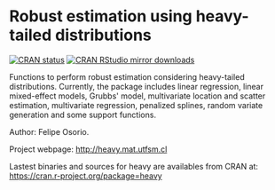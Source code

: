 # Robust estimation using heavy-tailed distributions

[![CRAN status](http://www.r-pkg.org/badges/version/heavy)](https://cran.r-project.org/package=heavy)
[![CRAN RStudio mirror downloads](http://cranlogs.r-pkg.org/badges/heavy)](https://cran.r-project.org/package=heavy)

Functions to perform robust estimation considering heavy-tailed distributions. Currently, the package includes linear regression, linear mixed-effect models, Grubbs' model, multivariate location and scatter estimation, multivariate regression, penalized splines, random variate generation and some support functions.

Author: Felipe Osorio.

Project webpage: http://heavy.mat.utfsm.cl

Lastest binaries and sources for heavy are availables from CRAN at: https://cran.r-project.org/package=heavy
